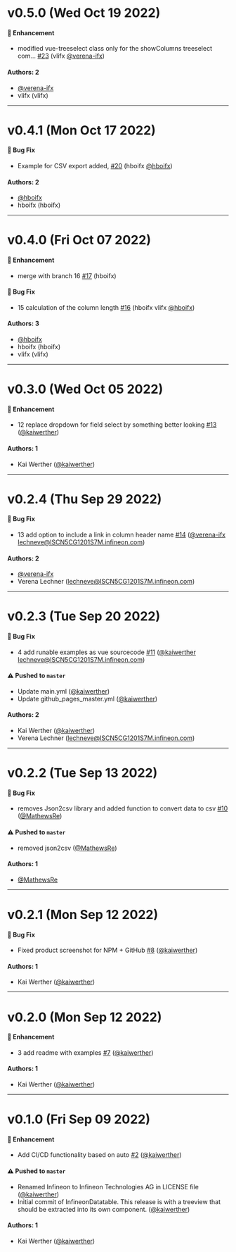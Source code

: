 # v0.5.0 (Wed Oct 19 2022)

#### 🚀 Enhancement

- modified vue-treeselect class only for the showColumns treeselect com… [#23](https://github.com/Infineon/infineon-vue-datatable/pull/23) (vlifx [@verena-ifx](https://github.com/verena-ifx))

#### Authors: 2

- [@verena-ifx](https://github.com/verena-ifx)
- vlifx (vlifx)

---

# v0.4.1 (Mon Oct 17 2022)

#### 🐛 Bug Fix

- Example for CSV export added, [#20](https://github.com/Infineon/infineon-vue-datatable/pull/20) (hboifx [@hboifx](https://github.com/hboifx))

#### Authors: 2

- [@hboifx](https://github.com/hboifx)
- hboifx (hboifx)

---

# v0.4.0 (Fri Oct 07 2022)

#### 🚀 Enhancement

- merge with branch 16 [#17](https://github.com/Infineon/infineon-vue-datatable/pull/17) (hboifx)

#### 🐛 Bug Fix

- 15 calculation of the column length [#16](https://github.com/Infineon/infineon-vue-datatable/pull/16) (hboifx vlifx [@hboifx](https://github.com/hboifx))

#### Authors: 3

- [@hboifx](https://github.com/hboifx)
- hboifx (hboifx)
- vlifx (vlifx)

---

# v0.3.0 (Wed Oct 05 2022)

#### 🚀 Enhancement

- 12 replace dropdown for field select by something better looking [#13](https://github.com/Infineon/infineon-vue-datatable/pull/13) ([@kaiwerther](https://github.com/kaiwerther))

#### Authors: 1

- Kai Werther ([@kaiwerther](https://github.com/kaiwerther))

---

# v0.2.4 (Thu Sep 29 2022)

#### 🐛 Bug Fix

- 13 add option to include a link in column header name [#14](https://github.com/Infineon/infineon-vue-datatable/pull/14) ([@verena-ifx](https://github.com/verena-ifx) lechneve@ISCN5CG1201S7M.infineon.com)

#### Authors: 2

- [@verena-ifx](https://github.com/verena-ifx)
- Verena Lechner (lechneve@ISCN5CG1201S7M.infineon.com)

---

# v0.2.3 (Tue Sep 20 2022)

#### 🐛 Bug Fix

- 4 add runable examples as vue sourcecode [#11](https://github.com/Infineon/infineon-vue-datatable/pull/11) ([@kaiwerther](https://github.com/kaiwerther) lechneve@ISCN5CG1201S7M.infineon.com)

#### ⚠️ Pushed to `master`

- Update main.yml ([@kaiwerther](https://github.com/kaiwerther))
- Update github_pages_master.yml ([@kaiwerther](https://github.com/kaiwerther))

#### Authors: 2

- Kai Werther ([@kaiwerther](https://github.com/kaiwerther))
- Verena Lechner (lechneve@ISCN5CG1201S7M.infineon.com)

---

# v0.2.2 (Tue Sep 13 2022)

#### 🐛 Bug Fix

- removes Json2csv library and added function to convert data to csv [#10](https://github.com/Infineon/infineon-vue-datatable/pull/10) ([@MathewsRe](https://github.com/MathewsRe))

#### ⚠️ Pushed to `master`

- removed json2csv ([@MathewsRe](https://github.com/MathewsRe))

#### Authors: 1

- [@MathewsRe](https://github.com/MathewsRe)

---

# v0.2.1 (Mon Sep 12 2022)

#### 🐛 Bug Fix

- Fixed product screenshot for NPM + GitHub [#8](https://github.com/Infineon/infineon-vue-datatable/pull/8) ([@kaiwerther](https://github.com/kaiwerther))

#### Authors: 1

- Kai Werther ([@kaiwerther](https://github.com/kaiwerther))

---

# v0.2.0 (Mon Sep 12 2022)

#### 🚀 Enhancement

- 3 add readme with examples [#7](https://github.com/Infineon/infineon-vue-datatable/pull/7) ([@kaiwerther](https://github.com/kaiwerther))

#### Authors: 1

- Kai Werther ([@kaiwerther](https://github.com/kaiwerther))

---

# v0.1.0 (Fri Sep 09 2022)

#### 🚀 Enhancement

- Add CI/CD functionality based on auto [#2](https://github.com/Infineon/infineon-vue-datatable/pull/2) ([@kaiwerther](https://github.com/kaiwerther))

#### ⚠️ Pushed to `master`

- Renamed Infineon to Infineon Technologies AG in LICENSE file ([@kaiwerther](https://github.com/kaiwerther))
- Initial commit of InfineonDatatable. This release is with a treeview that should be extracted into its own component. ([@kaiwerther](https://github.com/kaiwerther))

#### Authors: 1

- Kai Werther ([@kaiwerther](https://github.com/kaiwerther))
